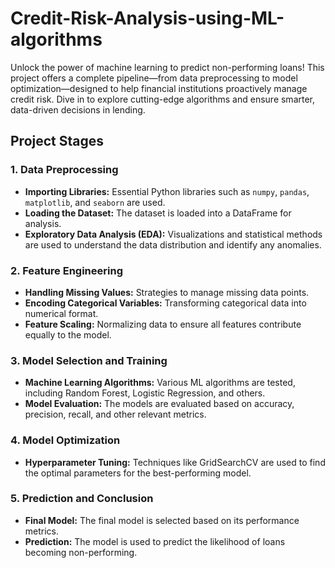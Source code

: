 # Credit-Risk-Analysis-using-ML-algorithms
Unlock the power of machine learning to predict non-performing loans! This project offers a complete pipeline—from data preprocessing to model optimization—designed to help financial institutions proactively manage credit risk. Dive in to explore cutting-edge algorithms and ensure smarter, data-driven decisions in lending.
## Project Stages

### 1. Data Preprocessing
- **Importing Libraries:** Essential Python libraries such as `numpy`, `pandas`, `matplotlib`, and `seaborn` are used.
- **Loading the Dataset:** The dataset is loaded into a DataFrame for analysis.
- **Exploratory Data Analysis (EDA):** Visualizations and statistical methods are used to understand the data distribution and identify any anomalies.

### 2. Feature Engineering

- **Handling Missing Values:** Strategies to manage missing data points.
- **Encoding Categorical Variables:** Transforming categorical data into numerical format.
- **Feature Scaling:** Normalizing data to ensure all features contribute equally to the model.

### 3. Model Selection and Training

- **Machine Learning Algorithms:** Various ML algorithms are tested, including Random Forest, Logistic Regression, and others.
- **Model Evaluation:** The models are evaluated based on accuracy, precision, recall, and other relevant metrics.

### 4. Model Optimization

- **Hyperparameter Tuning:** Techniques like GridSearchCV are used to find the optimal parameters for the best-performing model.

### 5. Prediction and Conclusion

- **Final Model:** The final model is selected based on its performance metrics.
- **Prediction:** The model is used to predict the likelihood of loans becoming non-performing.
